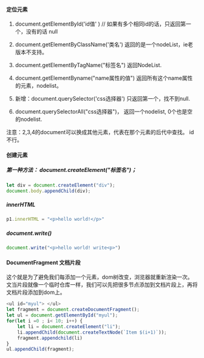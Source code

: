 #### 定位元素

1. document.getElementById('id值' ) // 如果有多个相同id的话，只返回第一个，没有的话 null

2. document.getElementByClassName('类名')  返回的是一个nodeList，ie老版本不支持。
3. document.getElementByTagName("标签名") 返回NodeList.
4. document.getElementByname("name属性的值") 返回所有这个name属性的元素，nodelist。

5. 新增：document.querySelector('css选择器') 只返回第一个，找不到null.
6. document.querySelectorAll("css选择器")， 返回一个nodelist, 0个也是空的nodelist.

注意：2,3,4的document可以换成其他元素，代表在那个元素的后代中查找。 id不行。



#### 创建元素

##### 第一种方法： document.createElement("标签名")；

```js
let div = document.createElement("div");  
document.body.appendChild(div);
```

##### innerHTML

```js
p1.innerHTML = "<p>hello world!</p>"
```



##### document.write()

```js
document.write("<p>hello world! write<p>")
```



#### DocumentFragment  文档片段

这个就是为了避免我们每添加一个元素，dom树改变，浏览器就重新渲染一次。文当片段就像一个临时仓库一样，我们可以先把很多节点添加到文档片段上，再将文档片段添加到dom上。

```js
<ul id="myul"> </ul>
let fragment = document.createDocumentFragment();
let ul = document.getElementById("myul");
for(let i =0 ; i< 10; i++) {
    let li = document.createElement("li");
    li.appendChild(document.createTextNode(`Item $(i+1)`));
    fragment.appendchild(li)
}
ul.appendChild(fragment);
```









